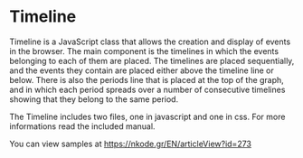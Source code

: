 # Timeline
Timeline is a JavaScript class that allows the creation and display of events in the browser. The main component is the timelines in which the events 
belonging to each of them are placed. The timelines are placed sequentially, and the events they contain are placed either above the timeline line or below. 
There is also the periods line that is placed at the top of the graph, and in which each period spreads over a number of consecutive timelines showing that 
they belong to the same period.

The Timeline includes two files, one in javascript and one in css. For more informations read the included manual.

You can view samples at https://nkode.gr/EN/articleView?id=273

